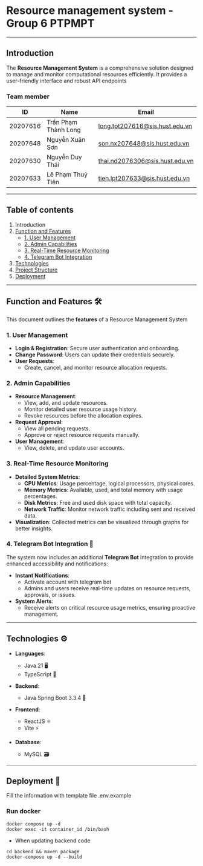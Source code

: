 # Resource management system - Group 6 PTPMPT
---
## Introduction
The **Resource Management System** is a comprehensive solution designed to manage and monitor computational resources efficiently. It provides a user-friendly interface and robust API endpoints

### Team member
ID| Name | Email |
--- | --- | --- |
20207616 | Trần Phạm Thành Long | long.tpt207616@sis.hust.edu.vn|
20207648 | Nguyễn Xuân Sơn | son.nx207648@sis.hust.edu.vn|
20207630 | Nguyễn Duy Thái| thai.nd2076306@sis.hust.edu.vn|
20207633 | Lê Phạm Thuỷ Tiên | tien.lpt207633@sis.hust.edu.vn|
---
## Table of contents
1. Introduction
2. [Function and Features](#function-and-features)  
   - [1. User Management](#1-user-management)  
   - [2. Admin Capabilities](#2-admin-capabilities)  
   - [3. Real-Time Resource Monitoring](#3-real-time-resource-monitoring)  
   - [4. Telegram Bot Integration](#4-telegram-bot-integration)  
3. [Technologies](#technologies)   
4. [Project Structure](#project-structure)  
5. [Deployment](#deployment)  

---
## Function and Features 🛠️
This document outlines the **features** of a Resource Management System
### **1. User Management**  
- **Login & Registration**: Secure user authentication and onboarding.  
- **Change Password**: Users can update their credentials securely.  
- **User Requests**:  
   - Create, cancel, and monitor resource allocation requests.  

### **2. Admin Capabilities**  
- **Resource Management**:  
   - View, add, and update resources.  
   - Monitor detailed user resource usage history.  
   - Revoke resources before the allocation expires.  
- **Request Approval**:  
   - View all pending requests.  
   - Approve or reject resource requests manually.  
- **User Management**:  
   - View, delete, and update user accounts.

### **3. Real-Time Resource Monitoring**  
- **Detailed System Metrics**:  
   - **CPU Metrics**: Usage percentage, logical processors, physical cores.  
   - **Memory Metrics**: Available, used, and total memory with usage percentages.  
   - **Disk Metrics**: Free and used disk space with total capacity.  
   - **Network Traffic**: Monitor network traffic including sent and received data.  
- **Visualization**: Collected metrics can be visualized through graphs for better insights.

### **4. Telegram Bot Integration** 🚀  
The system now includes an additional **Telegram Bot** integration to provide enhanced accessibility and notifications:  
- **Instant Notifications**:  
   - Activate account with telegram bot
   - Admins and users receive real-time updates on resource requests, approvals, or issues.  
- **System Alerts**:  
   - Receive alerts on critical resource usage metrics, ensuring proactive management.  
---

## Technologies ⚙️
- **Languages**:  
  - Java 21 🖥️  
  - TypeScript 📜
  
- **Backend**:  
  - Java Spring Boot 3.3.4 🚀
  
- **Frontend**:  
  - ReactJS ⚛️  
  - Vite ⚡️

- **Database**:  
  - MySQL 🗃️
---
## Deployment 🚀
Fill the information with template file .env.example
### Run docker
```
docker compose up -d
docker exec -it container_id /bin/bash
```
- When updating backend code
```
cd backend && maven package
docker-compose up -d --build
```

